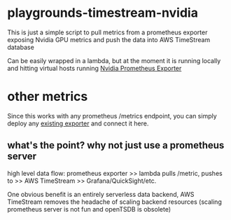 # playgrounds-timestream-nvidia
 

This is just a simple script to pull metrics from a prometheus exporter exposing Nvidia GPU metrics and push the data into AWS TimeStream database

Can be easily wrapped in a lambda, but at the moment it is running locally and hitting virtual hosts running [Nvidia Prometheus Exporter](https://github.com/mindprince/nvidia_gpu_prometheus_exporter)


# other metrics

Since this works with any prometheus /metrics endpoint, you can simply deploy any [existing exporter](https://prometheus.io/docs/instrumenting/exporters/) and connect it here. 

## what's the point? why not just use a prometheus server

high level data flow:
prometheus exporter >> lambda pulls /metric, pushes to >> AWS TimeStream  >> Grafana/QuickSight/etc.

One obvious benefit is an entirely serverless data backend, AWS TimeStream removes the headache of scaling backend resources (scaling prometheus server is not fun and openTSDB is obsolete)